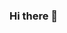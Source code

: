 ### Hi there 👋

<!--
**karmabir/karmabir** is a ✨ _special_ ✨ repository because its `README.md` (this file) appears on your GitHub profile.

Here are some ideas to get you started:

- 🔭 I’m currently working on OpenCV and Image Classification
- 🌱 I’m currently learning PyTorch
- 👯 I’m looking to collaborate on Open Source
- 🤔 I’m looking for help with ...
- 💬 Ask me about Tensorflow/ Keras
- 📫 How to reach me: 
- 😄 Pronouns: ...
- ⚡ Fun fact: ...
-->

